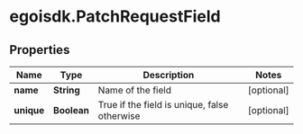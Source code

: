 # egoisdk.PatchRequestField

## Properties

Name | Type | Description | Notes
------------ | ------------- | ------------- | -------------
**name** | **String** | Name of the field | [optional] 
**unique** | **Boolean** | True if the field is unique, false otherwise | [optional] 


